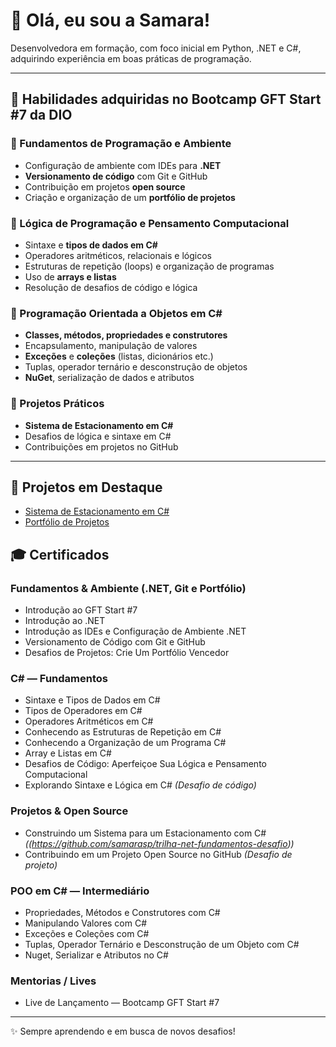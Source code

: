 # 👋 Olá, eu sou a Samara!

Desenvolvedora em formação, com foco inicial em Python, .NET e C#, adquirindo experiência em boas práticas de programação.

---
## 🚀 Habilidades adquiridas no Bootcamp GFT Start #7 da DIO

### 🔹 Fundamentos de Programação e Ambiente
- Configuração de ambiente com IDEs para **.NET**
- **Versionamento de código** com Git e GitHub
- Contribuição em projetos **open source**
- Criação e organização de um **portfólio de projetos**

### 🔹 Lógica de Programação e Pensamento Computacional
- Sintaxe e **tipos de dados em C#**
- Operadores aritméticos, relacionais e lógicos
- Estruturas de repetição (loops) e organização de programas
- Uso de **arrays e listas**
- Resolução de desafios de código e lógica

### 🔹 Programação Orientada a Objetos em C#
- **Classes, métodos, propriedades e construtores**
- Encapsulamento, manipulação de valores
- **Exceções** e **coleções** (listas, dicionários etc.)
- Tuplas, operador ternário e desconstrução de objetos
- **NuGet**, serialização de dados e atributos

### 🔹 Projetos Práticos
- **Sistema de Estacionamento em C#**
- Desafios de lógica e sintaxe em C#
- Contribuições em projetos no GitHub

---

## 📌 Projetos em Destaque
- [Sistema de Estacionamento em C#](#)
- [Portfólio de Projetos](#)

## 🎓 Certificados

### Fundamentos & Ambiente (.NET, Git e Portfólio)
- Introdução ao GFT Start #7  
- Introdução ao .NET  
- Introdução as IDEs e Configuração de Ambiente .NET  
- Versionamento de Código com Git e GitHub  
- Desafios de Projetos: Crie Um Portfólio Vencedor  

### C# — Fundamentos
- Sintaxe e Tipos de Dados em C#  
- Tipos de Operadores em C#  
- Operadores Aritméticos em C#  
- Conhecendo as Estruturas de Repetição em C#  
- Conhecendo a Organização de um Programa C#  
- Array e Listas em C#  
- Desafios de Código: Aperfeiçoe Sua Lógica e Pensamento Computacional  
- Explorando Sintaxe e Lógica em C# *(Desafio de código)*

### Projetos & Open Source
- Construindo um Sistema para um Estacionamento com C# *((https://github.com/samarasp/trilha-net-fundamentos-desafio))*  
- Contribuindo em um Projeto Open Source no GitHub *(Desafio de projeto)*

### POO em C# — Intermediário
- Propriedades, Métodos e Construtores com C#  
- Manipulando Valores com C#  
- Exceções e Coleções com C#  
- Tuplas, Operador Ternário e Desconstrução de um Objeto com C#  
- Nuget, Serializar e Atributos no C#  

### Mentorias / Lives
- Live de Lançamento — Bootcamp GFT Start #7

---

✨ Sempre aprendendo e em busca de novos desafios!
